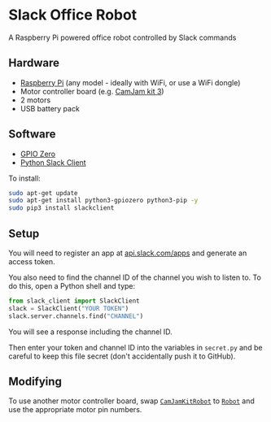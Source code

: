# Slack Office Robot

A Raspberry Pi powered office robot controlled by Slack commands

## Hardware

- [Raspberry Pi](https://www.raspberrypi.org/products/) (any model - ideally with WiFi, or use a WiFi dongle)
- Motor controller board (e.g. [CamJam kit 3](http://camjam.me/?page_id=1035))
- 2 motors
- USB battery pack

## Software

- [GPIO Zero](https://gpiozero.readthedocs.io)
- [Python Slack Client](https://python-slackclient.readthedocs.io)

To install:

```bash
sudo apt-get update
sudo apt-get install python3-gpiozero python3-pip -y
sudo pip3 install slackclient
```

## Setup 

You will need to register an app at [api.slack.com/apps](https://api.slack.com/apps) and generate an access token.

You also need to find the channel ID of the channel you wish to listen to. To do this, open a Python shell and type:

```python
from slack_client import SlackClient
slack = SlackClient("YOUR TOKEN")
slack.server.channels.find("CHANNEL")
```

You will see a response including the channel ID.

Then enter your token and channel ID into the variables in `secret.py` and be careful to keep this file secret (don't accidentally push it to GitHub).

## Modifying

To use another motor controller board, swap [`CamJamKitRobot`](http://gpiozero.readthedocs.io/en/v1.3.1/api_boards.html#camjam-3-kit-robot) to [`Robot`](http://gpiozero.readthedocs.io/en/v1.3.1/api_boards.html#robot) and use the appropriate motor pin numbers.
